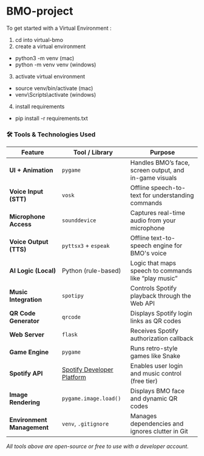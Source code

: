 # BMO-project

To get started with a Virtual Environment :

1. cd into virtual-bmo
2. create a virtual environment
- python3 -m venv (mac)
- python -m venv venv (windows)
3. activate virtual environment
- source venv/bin/activate (mac)
- venv\Scripts\activate (windows)
4. install requirements
- pip install -r requirements.txt


### 🛠️ Tools & Technologies Used

| Feature                        | Tool / Library | Purpose |
|-------------------------------|----------------|---------|
| **UI + Animation**            | `pygame` | Handles BMO’s face, screen output, and in-game visuals |
| **Voice Input (STT)**         | `vosk` | Offline speech-to-text for understanding commands |
| **Microphone Access**         | `sounddevice` | Captures real-time audio from your microphone |
| **Voice Output (TTS)**        | `pyttsx3` + `espeak` | Offline text-to-speech engine for BMO's voice |
| **AI Logic (Local)**          | Python (rule-based) | Logic that maps speech to commands like “play music” |
| **Music Integration**         | `spotipy` | Controls Spotify playback through the Web API |
| **QR Code Generator**         | `qrcode` | Displays Spotify login links as QR codes |
| **Web Server**                | `flask` | Receives Spotify authorization callback |
| **Game Engine**               | `pygame` | Runs retro-style games like Snake |
| **Spotify API**               | [Spotify Developer Platform](https://developer.spotify.com) | Enables user login and music control (free tier) |
| **Image Rendering**           | `pygame.image.load()` | Displays BMO face and dynamic QR codes |
| **Environment Management**    | `venv`, `.gitignore` | Manages dependencies and ignores clutter in Git |

_All tools above are open-source or free to use with a developer account._